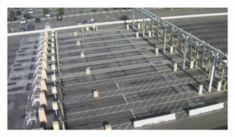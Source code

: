 ![AutomatedStoryAuthorV11](https://github.com/StateDocuments/portoflosangeles-public/blob/main/LAInGate.jpg)
